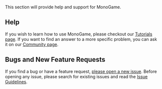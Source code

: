 This section will provide help and support for MonoGame.

## Help

If you wish to learn how to use MonoGame, please checkout our [Tutorials page](tutorials.md). If you want to find an answer to a more specific problem, you can ask it on our [Community page](http://community.monogame.net/).

## Bugs and New Feature Requests

If you find a bug or have a feature request, [please open a new issue](https://github.com/mono/monogame/issues). Before opening any issue, please search for existing issues and read the [Issue Guidelines](https://github.com/necolas/issue-guidelines).
